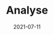 ---
date: "2021-07-11"
draft: false
title: "Analyse"
description: "Create custom reports from any data set"
icon: "fas fa-chart-bar"  # fontawesome icon pack : https://fontawesome.com/icons/


######################### banner #####################
banner:
  title: "Analyse"
  image: "images/products/01.jpg"
  content : "Gjennom en analyse av din nåværende nettside vil du lære hvordan den kan forbedres og hvilke endringer som vil gi gode resultater. Vi besøker nettstedet ditt og evaluerer flere områder, inkludert teknisk, innhold, brukervennlighet, mobiltilpasning og målfokus."
  background_class: ""
  button:
    enable : true
    label : "Ta kontakt"
    link : "contact/"


######################### Intro Video #####################
intro_video:
  enable: true
  title: "Google Analytics for nybegynnere"
  content: "Hva er Google Analytics og hvordan kan det hjelpe til med å gjøre nettsiden bedre?"
  video_url: "https://www.youtube.com/watch?v=YTvG-xI0hkw"
  video_thumbnail: "images/products/02.jpg"
  background_class: "bg-light"

######################### content_and_image_ordered #####################
content_and_image_ordered:
  enable : true
  block:
  - title : "Flere Google produkter"
    background_class : ""
    images:
    - "images/service-1.png"
    - "images/service-2.png"
    - "images/service-3.png"
    content : "Google har en hel pakke med støtteverktøy for å analysere en nettside. Analytics måler besøket på nettstedet, Search Console måler tekniske detaljer og innhold, Optimize kan utføre A / B-tester og Ads kan plassere annonser. Google er gratis å bruke, ulempen er at personvernet er i hendene på et amerikansk selskap. 
    
    
    Plausible er en betalt tjeneste, mye mer grunnleggende i bruk, med langt færre funksjoner. Plausible er mye mer personvernvennlig, dataene lagres lokalt. "
      
  - title : "Andre verktøy"
    background_class : "bg-light"
    images:
    - "images/service-1.png"
    content : "Vi benytter oss av (gratis) verktøy som gir mer data. Hotjar, Screaming Frog SEO spider, Lighthouse, Ahref audit. Hvert av disse programmene inneholder bestemte data. Kundene mine får en kort oversikt over disse dataene."
      
######################### CTA #####################
cta:
  enable : true
  title : "En analyse av nettsiden din gir verdifull innsikt"
  content : "I løpet av to virkedager mottar du mine anbefalinger."
  background_class: ""
  button:
    enable : true
    label : "Ta kontakt"
    link : "contact/"

---